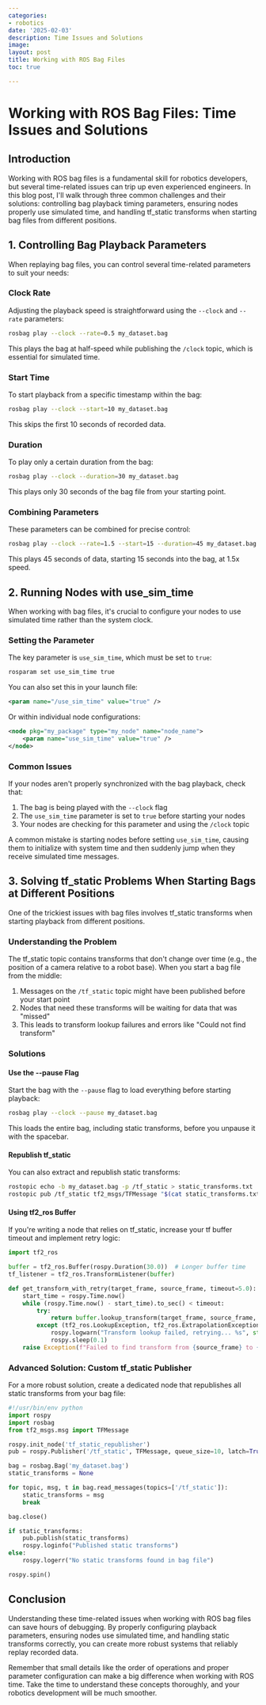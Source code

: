 ```yaml
---
categories:
- robotics
date: '2025-02-03'
description: Time Issues and Solutions
image:
layout: post
title: Working with ROS Bag Files
toc: true

---
```

# Working with ROS Bag Files: Time Issues and Solutions

## Introduction

Working with ROS bag files is a fundamental skill for robotics developers, but several time-related issues can trip up even experienced engineers. In this blog post, I'll walk through three common challenges and their solutions: controlling bag playback timing parameters, ensuring nodes properly use simulated time, and handling tf_static transforms when starting bag files from different positions.

## 1. Controlling Bag Playback Parameters

When replaying bag files, you can control several time-related parameters to suit your needs:

### Clock Rate

Adjusting the playback speed is straightforward using the `--clock` and `--rate` parameters:

```bash
rosbag play --clock --rate=0.5 my_dataset.bag
```

This plays the bag at half-speed while publishing the `/clock` topic, which is essential for simulated time.

### Start Time

To start playback from a specific timestamp within the bag:

```bash
rosbag play --clock --start=10 my_dataset.bag
```

This skips the first 10 seconds of recorded data.

### Duration

To play only a certain duration from the bag:

```bash
rosbag play --clock --duration=30 my_dataset.bag
```

This plays only 30 seconds of the bag file from your starting point.

### Combining Parameters

These parameters can be combined for precise control:

```bash
rosbag play --clock --rate=1.5 --start=15 --duration=45 my_dataset.bag
```

This plays 45 seconds of data, starting 15 seconds into the bag, at 1.5x speed.

## 2. Running Nodes with use_sim_time

When working with bag files, it's crucial to configure your nodes to use simulated time rather than the system clock.

### Setting the Parameter

The key parameter is `use_sim_time`, which must be set to `true`:

```bash
rosparam set use_sim_time true
```

You can also set this in your launch file:

```xml
<param name="/use_sim_time" value="true" />
```

Or within individual node configurations:

```xml
<node pkg="my_package" type="my_node" name="node_name">
    <param name="use_sim_time" value="true" />
</node>
```

### Common Issues

If your nodes aren't properly synchronized with the bag playback, check that:

1. The bag is being played with the `--clock` flag
2. The `use_sim_time` parameter is set to `true` before starting your nodes
3. Your nodes are checking for this parameter and using the `/clock` topic

A common mistake is starting nodes before setting `use_sim_time`, causing them to initialize with system time and then suddenly jump when they receive simulated time messages.

## 3. Solving tf_static Problems When Starting Bags at Different Positions

One of the trickiest issues with bag files involves tf_static transforms when starting playback from different positions.

### Understanding the Problem

The tf_static topic contains transforms that don't change over time (e.g., the position of a camera relative to a robot base). When you start a bag file from the middle:

1. Messages on the `/tf_static` topic might have been published before your start point
2. Nodes that need these transforms will be waiting for data that was "missed"
3. This leads to transform lookup failures and errors like "Could not find transform"

### Solutions

#### Use the --pause Flag

Start the bag with the `--pause` flag to load everything before starting playback:

```bash
rosbag play --clock --pause my_dataset.bag
```

This loads the entire bag, including static transforms, before you unpause it with the spacebar.

#### Republish tf_static

You can also extract and republish static transforms:

```bash
rostopic echo -b my_dataset.bag -p /tf_static > static_transforms.txt
rostopic pub /tf_static tf2_msgs/TFMessage "$(cat static_transforms.txt)" --once
```

#### Using tf2_ros Buffer

If you're writing a node that relies on tf_static, increase your tf buffer timeout and implement retry logic:

```python
import tf2_ros

buffer = tf2_ros.Buffer(rospy.Duration(30.0))  # Longer buffer time
tf_listener = tf2_ros.TransformListener(buffer)

def get_transform_with_retry(target_frame, source_frame, timeout=5.0):
    start_time = rospy.Time.now()
    while (rospy.Time.now() - start_time).to_sec() < timeout:
        try:
            return buffer.lookup_transform(target_frame, source_frame, rospy.Time(0))
        except (tf2_ros.LookupException, tf2_ros.ExtrapolationException) as e:
            rospy.logwarn("Transform lookup failed, retrying... %s", str(e))
            rospy.sleep(0.1)
    raise Exception(f"Failed to find transform from {source_frame} to {target_frame}")
```

### Advanced Solution: Custom tf_static Publisher

For a more robust solution, create a dedicated node that republishes all static transforms from your bag file:

```python
#!/usr/bin/env python
import rospy
import rosbag
from tf2_msgs.msg import TFMessage

rospy.init_node('tf_static_republisher')
pub = rospy.Publisher('/tf_static', TFMessage, queue_size=10, latch=True)

bag = rosbag.Bag('my_dataset.bag')
static_transforms = None

for topic, msg, t in bag.read_messages(topics=['/tf_static']):
    static_transforms = msg
    break

bag.close()

if static_transforms:
    pub.publish(static_transforms)
    rospy.loginfo("Published static transforms")
else:
    rospy.logerr("No static transforms found in bag file")

rospy.spin()
```

## Conclusion

Understanding these time-related issues when working with ROS bag files can save hours of debugging. By properly configuring playback parameters, ensuring nodes use simulated time, and handling static transforms correctly, you can create more robust systems that reliably replay recorded data.

Remember that small details like the order of operations and proper parameter configuration can make a big difference when working with ROS time. Take the time to understand these concepts thoroughly, and your robotics development will be much smoother.
